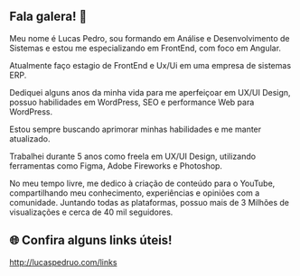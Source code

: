 ## Fala galera! 👋

Meu nome é Lucas Pedro, sou formando em Análise e Desenvolvimento de Sistemas e estou me especializando em FrontEnd, com foco em Angular.

Atualmente faço estagio de FrontEnd e Ux/Ui em uma empresa de sistemas ERP.

Dediquei alguns anos da minha vida para me aperfeiçoar em UX/UI Design, possuo habilidades em WordPress, SEO e performance Web para WordPress.

Estou sempre buscando aprimorar minhas habilidades e me manter atualizado.

Trabalhei durante 5 anos como freela em UX/UI Design, utilizando ferramentas como Figma, Adobe Fireworks e Photoshop.

No meu tempo livre, me dedico à criação de conteúdo para o YouTube, compartilhando meu conhecimento, experiências e opiniões com a comunidade. 
Juntando todas as plataformas, possuo mais de 3 Milhões de visualizações e cerca de 40 mil seguidores.

## 🌐 Confira alguns links úteis!

http://lucaspedruo.com/links
